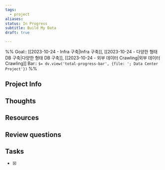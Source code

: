 ```yaml
---
tags:
  - project
aliases: 
status: In Progress
subtitle: Build My Data
draft: true

---
```


%%
Goal:: [[2023-10-24 - Infra 구축|Infra 구축]], [[2023-10-24 - 다양한 형태 DB 구축|다양한 형태 DB 구축]], [[2023-10-24 - 외부 데이터 Crawling|외부 데이터 Crawling]]
Bar:: `$= dv.view('total-progress-bar', {file: '; Data Center Project'})`
%%


## Project Info

## Thoughts

## Resources

## Review questions

## Tasks
- [x] 
